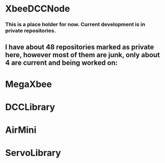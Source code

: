 # XbeeDCCNode

### This is a place holder for now. Current development is in private repositories. 

## I have about 48 repositories marked as private here, however most of them are junk, only about 4 are current and being worked on:

# MegaXbee
# DCCLibrary
# AirMini
# ServoLibrary
